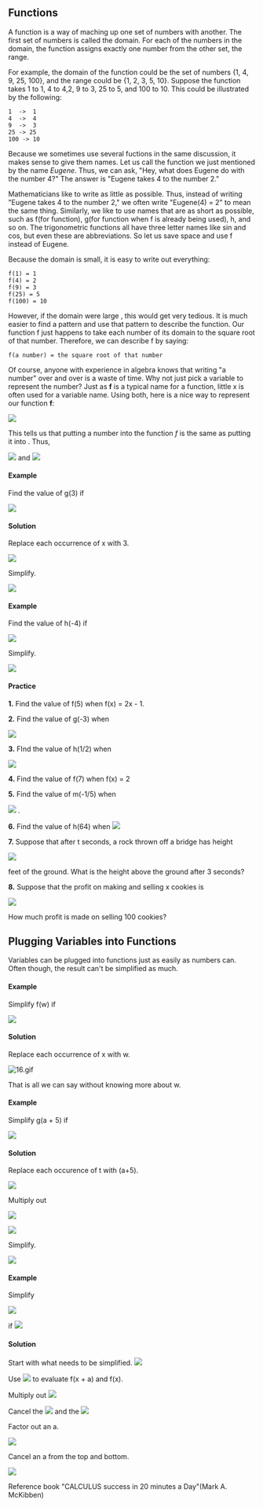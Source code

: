 ## Functions

A  function is a way of maching up one set of numbers with another. The first set of numbers is called the domain. For each of the numbers in the domain, the function assigns exactly one number from the other set, the range.

For example, the domain of the function could be the set of numbers {1, 4, 9, 25, 100}, and the range could be {1, 2, 3, 5, 10}. Suppose the function takes 1 to 1, 4 to 4,2, 9 to 3, 25 to 5, and 100 to 10. This could be illustrated by the following:
```
1  ->  1
4  ->  4
9  ->  3
25 -> 25
100 -> 10
```
   
Because we sometimes use several fuctions in the same discussion, it makes sense to give them names. Let us call the function we just mentioned by the name <i>Eugene</i>. Thus, we can ask, "Hey, what does Eugene do with the number 4?" The answer is "Eugene takes 4 to the number 2."

Mathematicians like to write as little as possible. Thus, instead of writing "Eugene takes 4 to the number 2," we often write "Eugene(4) = 2" to mean the same thing. Similarly, we like to use names that are as short as possible, such as f(for function), g(for function when f is already being used), h, and so on. The trigonometric functions all have three letter names like sin and cos, but even these are abbreviations. So let us save space and use f instead of Eugene.

Because the domain is small, it is easy to write out everything:

```
f(1) = 1
f(4) = 2
f(9) = 3
f(25) = 5
f(100) = 10

```

However, if the domain were large , this would get very tedious. It is much easier to find a pattern and use that pattern to describe the function. Our function f just happens to take each number of its domain to the square root of that number. Therefore, we can describe f by saying:

```
f(a number) = the square root of that number
```

Of course, anyone with experience in algebra knows that writing "a number" over and over is a waste of time. Why not just pick a variable to represent the number? Just as **f** is a typical name for a function, little x is often used for a variable name. Using both, here is a nice way to represent our function **f**:

![](http://upload-images.jianshu.io/upload_images/1384772-7f70e7337843d8b0.gif?imageMogr2/auto-orient/strip%7CimageView2/2/w/1240)


This tells us that putting a number into the function <i>f</i> is the same as putting it into . Thus,

![](http://upload-images.jianshu.io/upload_images/1384772-8e5ef1c985ddc668.gif?imageMogr2/auto-orient/strip%7CimageView2/2/w/1240)
 and ![](http://upload-images.jianshu.io/upload_images/1384772-ea3d6c73748d5299.gif?imageMogr2/auto-orient/strip%7CimageView2/2/w/1240)





#### Example

Find the value of g(3) if

![](http://upload-images.jianshu.io/upload_images/1384772-fdc3ebb95c51f31b.gif?imageMogr2/auto-orient/strip%7CimageView2/2/w/1240)


#### Solution
Replace each occurrence of x with 3.

![](http://upload-images.jianshu.io/upload_images/1384772-a4c4584ccb688df0.gif?imageMogr2/auto-orient/strip%7CimageView2/2/w/1240)


Simplify.

![](http://upload-images.jianshu.io/upload_images/1384772-4293d2b10f5cd8ae.gif?imageMogr2/auto-orient/strip%7CimageView2/2/w/1240)


#### Example
Find the value of h(-4) if 

![](http://upload-images.jianshu.io/upload_images/1384772-a110b39fced3dba2.gif?imageMogr2/auto-orient/strip%7CimageView2/2/w/1240)


Simplify.

![](http://upload-images.jianshu.io/upload_images/1384772-efa16a8834598eef.gif?imageMogr2/auto-orient/strip%7CimageView2/2/w/1240)


#### Practice

**1.** Find the value of f(5) when f(x) = 2x - 1.

**2.** Find the value of g(-3) when 

![](http://upload-images.jianshu.io/upload_images/1384772-1f77e34f935c087d.gif?imageMogr2/auto-orient/strip%7CimageView2/2/w/1240)


**3.** FInd the value of h(1/2) when 

![](http://upload-images.jianshu.io/upload_images/1384772-6bfebdb2354dd67a.gif?imageMogr2/auto-orient/strip%7CimageView2/2/w/1240)


**4.** Find the value of f(7) when f(x) = 2

**5.** Find the value of m(-1/5) when 

![](http://upload-images.jianshu.io/upload_images/1384772-94fc7532a4721ceb.gif?imageMogr2/auto-orient/strip%7CimageView2/2/w/1240)
.

**6.** Find the value of h(64) when 
![](http://upload-images.jianshu.io/upload_images/1384772-190474261a84829a.gif?imageMogr2/auto-orient/strip%7CimageView2/2/w/1240)


**7.** Suppose that after t seconds, a rock thrown off a bridge has height

![](http://upload-images.jianshu.io/upload_images/1384772-79217e7ddf000c35.gif?imageMogr2/auto-orient/strip%7CimageView2/2/w/1240)


feet of the ground. What is the height above the ground after 3 seconds?

**8.** Suppose that the profit on making and selling x cookies is 

![](http://upload-images.jianshu.io/upload_images/1384772-ad78227e5cd17271.gif?imageMogr2/auto-orient/strip%7CimageView2/2/w/1240)


How much profit is made on selling 100 cookies?

## Plugging Variables into Functions

Variables can be plugged into functions just as easily as numbers can. Often though, the result can't be simplified as much.

#### Example
Simplify f(w) if

![](http://upload-images.jianshu.io/upload_images/1384772-2244bd7146962181.gif?imageMogr2/auto-orient/strip%7CimageView2/2/w/1240)


#### Solution
Replace each occurrence of x with w.

![16.gif](http://upload-images.jianshu.io/upload_images/1384772-3244f2d489da245f.gif?imageMogr2/auto-orient/strip%7CimageView2/2/w/1240)


That is all we can say without knowing more about w.

#### Example
Simplify g(a + 5) if

![](http://upload-images.jianshu.io/upload_images/1384772-66eedb73e75af4c8.gif?imageMogr2/auto-orient/strip%7CimageView2/2/w/1240)


#### Solution

Replace each occurence of t with (a+5).

![](http://upload-images.jianshu.io/upload_images/1384772-e12baed381acffaa.gif?imageMogr2/auto-orient/strip%7CimageView2/2/w/1240)


Multiply out 

![](http://upload-images.jianshu.io/upload_images/1384772-7da83c50f075fd19.gif?imageMogr2/auto-orient/strip%7CimageView2/2/w/1240)


![](http://upload-images.jianshu.io/upload_images/1384772-9c937726909dabb7.gif?imageMogr2/auto-orient/strip%7CimageView2/2/w/1240)


Simplify.

![](http://upload-images.jianshu.io/upload_images/1384772-b913e8017735f935.gif?imageMogr2/auto-orient/strip%7CimageView2/2/w/1240)


#### Example
Simplify 

![](http://upload-images.jianshu.io/upload_images/1384772-3638d7b9953a4438.gif?imageMogr2/auto-orient/strip%7CimageView2/2/w/1240)


if ![](http://upload-images.jianshu.io/upload_images/1384772-4fb43f56de7ff840.gif?imageMogr2/auto-orient/strip%7CimageView2/2/w/1240)


#### Solution
Start with what needs to be simplified.
![](http://upload-images.jianshu.io/upload_images/1384772-33242c5df913e1b8.gif?imageMogr2/auto-orient/strip%7CimageView2/2/w/1240)


Use ![](http://upload-images.jianshu.io/upload_images/1384772-b0ba447dad870c52.gif?imageMogr2/auto-orient/strip%7CimageView2/2/w/1240)
 to evaluate f(x + a) and f(x).

Multiply out ![](http://upload-images.jianshu.io/upload_images/1384772-0af7265b0ba35130.gif?imageMogr2/auto-orient/strip%7CimageView2/2/w/1240)


Cancel the ![](http://upload-images.jianshu.io/upload_images/1384772-8658c4469c04cbed.gif?imageMogr2/auto-orient/strip%7CimageView2/2/w/1240)
 and the ![](http://upload-images.jianshu.io/upload_images/1384772-171d484ecec31e97.gif?imageMogr2/auto-orient/strip%7CimageView2/2/w/1240)


Factor out an a.

![](http://upload-images.jianshu.io/upload_images/1384772-f0c11f64644327db.gif?imageMogr2/auto-orient/strip%7CimageView2/2/w/1240)


Cancel an a from the top and bottom.

![](http://upload-images.jianshu.io/upload_images/1384772-331b860b7c83fbec.gif?imageMogr2/auto-orient/strip%7CimageView2/2/w/1240)















Reference book "CALCULUS success in 20 minutes a Day"(Mark A. McKibben)